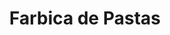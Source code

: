 ---
title: "Farbica de Pastas"
url: /ciudad-autonoma-de-buenos-aires/farbica-de-pastas/
shop: pasta
---